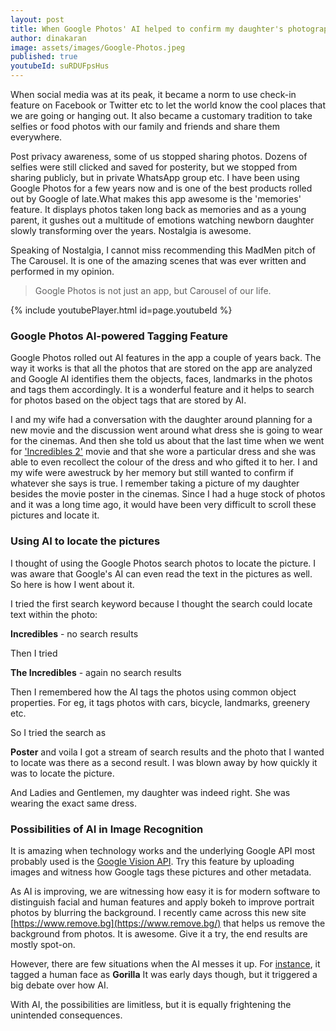 ```yaml
---
layout: post
title: When Google Photos' AI helped to confirm my daughter's photographic memory
author: dinakaran
image: assets/images/Google-Photos.jpeg
published: true
youtubeId: suRDUFpsHus
---
```

When social media was at its peak, it became a norm to use check-in feature on Facebook or Twitter etc to let the world know the cool places that we are going or hanging out. It also became a customary tradition to take selfies or food photos with our family and friends and share them everywhere.

Post privacy awareness, some of us stopped sharing photos. Dozens of selfies were still clicked and saved for posterity, but we stopped from sharing publicly, but in private WhatsApp group etc. I have been using Google Photos for a few years now and is one of the best products rolled out by Google of late.What makes this app awesome is the 'memories' feature. It displays photos taken long back as memories and as a young parent, it gushes out a multitude of emotions watching newborn daughter slowly transforming over the years. Nostalgia is awesome.

Speaking of Nostalgia, I cannot miss recommending this MadMen pitch of The Carousel. It is one of the amazing scenes that was ever written and performed in my opinion. 

> Google Photos is not just an app, but Carousel of our life.


{% include youtubePlayer.html id=page.youtubeId %}


### **Google Photos AI-powered Tagging Feature**

Google Photos rolled out AI features in the app a couple of years back. The way it works is that all the photos that are stored on the app are analyzed and Google AI identifies them the objects, faces, landmarks in the photos and tags them accordingly. It is a wonderful feature and it helps to search for photos based on the object tags that are stored by AI. 

I and my wife had a conversation with the daughter around planning for a new movie and the discussion went around what dress she is going to wear for the cinemas. And then she told us about that the last time when we went for ['Incredibles 2'](https://en.wikipedia.org/wiki/Incredibles_2) movie and that she wore a particular dress and she was able to even recollect the colour of the dress and who gifted it to her. I and my wife were awestruck by her memory but still wanted to confirm if whatever she says is true. I remember taking a picture of my daughter besides the movie poster in the cinemas. Since I had a huge stock of photos and it was a long time ago, it would have been very difficult to scroll these pictures and locate it.

### **Using AI to locate the pictures**

I thought of using the Google Photos search photos to locate the picture. I was aware that Google's AI can even read the text in the pictures as well. So here is how I went about it. 

I tried the first search keyword because I thought the search could locate text within the photo: 

**Incredibles** - no search results  

Then I tried 

**The Incredibles** - again no search results

Then I remembered how the AI tags the photos using common object properties. For eg, it tags photos with cars, bicycle, landmarks, greenery etc.

So I tried the search as 

**Poster** and voila I got a stream of search results and the photo that I wanted to locate was there as a second result. I was blown away by how quickly it was to locate the picture.

And Ladies and Gentlemen, my daughter was indeed right. She was wearing the exact same dress.

### **Possibilities of AI in Image Recognition** 

It is amazing when technology works and the underlying Google API most probably used is the [Google Vision API](https://cloud.google.com/vision/). Try this feature by uploading images and witness how Google tags these pictures and other metadata.

As AI is improving, we are witnessing how easy it is for modern software to distinguish facial and human features and apply bokeh to improve portrait photos by blurring the background. I recently came across this new site [https://www.remove.bg](https://www.remove.bg/) that helps us remove the background from photos. It is awesome. Give it a try, the end results are mostly spot-on.

However, there are few situations when the AI messes it up. For [instance](https://www.theverge.com/2018/1/12/16882408/google-racist-gorillas-photo-recognition-algorithm-ai), it tagged a human face as **Gorilla** It was early days though, but it triggered a big debate over how AI.

With AI, the possibilities are limitless, but it is equally frightening the unintended consequences.
